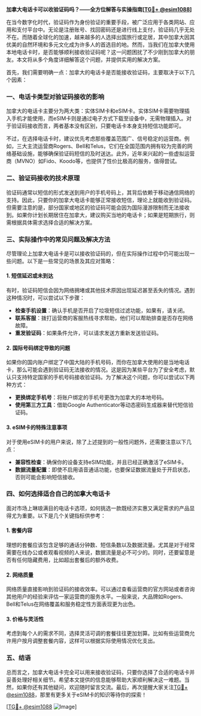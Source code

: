 **加拿大电话卡可以收验证码吗？——全方位解答与实操指南[[TG💪+ @esim1088](https://t.me/s/esim1088)]**

在当今数字化时代，验证码作为身份验证的重要手段，被广泛应用于各类网站、应用和支付平台中。无论是注册账号、找回密码还是进行线上支付，验证码几乎无处不在。而随着全球化的加速，越来越多的人选择出国旅行或定居，其中加拿大因其优美的自然环境和多元文化成为许多人的首选目的地。然而，当我们在加拿大使用本地电话卡时，是否能够顺利接收验证码呢？这一问题困扰了不少刚到加拿大的朋友。本文将从多个角度详细解答这个问题，并提供实用的解决方案。

首先，我们需要明确一点：加拿大的电话卡是否能接收验证码，主要取决于以下几个因素：

### **一、电话卡类型对验证码接收的影响**
加拿大的电话卡主要分为两大类：实体SIM卡和eSIM卡。实体SIM卡需要物理插入手机才能使用，而eSIM卡则是通过电子方式下载至设备中，无需物理插入。对于验证码接收而言，两者基本没有区别，只要电话卡本身支持短信功能即可。

不过，在选择电话卡时，建议优先考虑那些覆盖范围广、信号稳定的运营商。例如，三大主流运营商Rogers、Bell和Telus，它们在全国范围内拥有较为完善的网络基础设施，能够确保验证码短信的及时送达。此外，近年来兴起的一些虚拟运营商（MVNO）如Fido、Koodo等，也提供了性价比极高的服务，值得尝试。

### **二、验证码接收的技术原理**
验证码通常以短信的形式发送到用户的手机号码上，其背后依赖于移动通信网络的支持。因此，只要你的加拿大电话卡能够正常接收短信，理论上就能收到验证码。但需要注意的是，部分国家或地区的验证码可能会因为国际漫游限制而无法接收到。如果你计划长期居住在加拿大，建议购买当地的电话卡；如果是短期旅行，则需根据具体需求选择合适的解决方案。

### **三、实际操作中的常见问题及解决方法**
尽管理论上加拿大电话卡是可以接收验证码的，但在实际操作过程中仍可能出现一些问题。以下是一些常见的场景及其应对策略：

#### **1. 短信延迟或未到达**
有时，验证码短信会因为网络拥堵或其他技术原因出现延迟甚至丢失的情况。遇到这种情况时，可以尝试以下步骤：
- **检查手机设置**：确认手机是否开启了垃圾短信过滤功能，如果有，请关闭。
- **联系客服**：拨打运营商的客服热线寻求帮助，他们可以帮助排查是否存在网络故障。
- **重发验证码**：如果条件允许，可以请求发送方重新发送验证码。

#### **2. 国际号码绑定导致的问题**
如果你的国内账户绑定了中国大陆的手机号码，而你在加拿大使用的是当地电话卡，那么可能会遇到验证码无法接收的情况。这是因为某些平台为了安全考虑，默认只支持特定国家的手机号码接收验证码。为了解决这个问题，你可以尝试以下两种方式：
- **更换绑定手机号**：将账户绑定的手机号更改为加拿大的本地号码。
- **使用第三方工具**：借助Google Authenticator等动态密码生成器来替代短信验证码。

#### **3. eSIM卡的特殊注意事项**
对于使用eSIM卡的用户来说，除了上述提到的一般性问题外，还需要注意以下几点：
- **兼容性检查**：确保你的设备支持eSIM功能，并且已经正确激活了eSIM卡。
- **数据流量配置**：即使不启用语音通话功能，也要保证数据流量处于开启状态，否则可能会影响短信接收。

### **四、如何选择适合自己的加拿大电话卡**
面对市场上琳琅满目的电话卡选项，如何挑选一款既经济实惠又满足需求的产品显得尤为重要。以下是几个关键指标供参考：

#### **1. 套餐内容**
理想的套餐应该包含足够的通话分钟数、短信条数以及数据流量。尤其是对于经常需要在线办公或者观看视频的人来说，数据流量是必不可少的。同时，还要留意是否有任何隐藏费用，比如超出套餐后的额外收费。

#### **2. 网络质量**
网络质量直接影响到验证码的接收效率。可以通过查看运营商的官方网站或者咨询其他用户的经验来评估一家运营商的服务水平。一般来说，大品牌如Rogers、Bell和Telus在网络覆盖和服务稳定性方面表现更为出色。

#### **3. 价格与灵活性**
考虑到每个人的需求不同，选择灵活可调的套餐往往更加划算。比如有些运营商允许用户按月调整套餐内容，这样可以根据实际使用情况优化支出。

### **五、结语**
总而言之，加拿大电话卡完全可以用来接收验证码，只要你选择了合适的电话卡并妥善处理好相关细节。希望本文提供的信息能够帮助大家顺利解决这一难题。当然，如果你还有其他疑问，欢迎随时留言交流。最后，再次提醒大家关注[TG💪+ @esim1088](https://t.me/s/esim1088)，那里有更多关于eSIM卡的知识等待你的探索！

[[TG💪+ @esim1088](https://t.me/s/esim1088) ![Image](https://i.postimg.cc/4NQfJmqS/Snipaste-2025-05-13-00-14-12.png)]